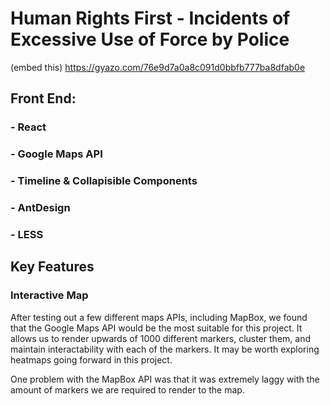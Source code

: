 # Human Rights First - Incidents of Excessive Use of Force by Police

(embed this) https://gyazo.com/76e9d7a0a8c091d0bbfb777ba8dfab0e


## Front End:
  ### - React
  ### - Google Maps API
  ### - Timeline & Collapisible Components
  ### - AntDesign
  ### - LESS

## Key Features
### Interactive Map

After testing out a few different maps APIs, including MapBox, we found that the Google Maps API would be the most suitable for this project. It allows us to render upwards of 1000 different markers, cluster them, and maintain interactability with each of the markers. It may be worth exploring heatmaps going forward in this project.

One problem with the MapBox API was that it was extremely laggy with the amount of markers we are required to render to the map.
